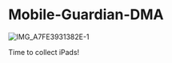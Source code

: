 # Mobile-Guardian-DMA

![IMG_A7FE3931382E-1](https://user-images.githubusercontent.com/65839784/130176225-5abe8c81-23d0-407e-a5f7-fa48e8a026ab.jpeg)

Time to collect iPads!
